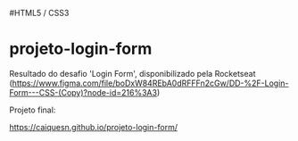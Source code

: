 #HTML5 / CSS3

# projeto-login-form
Resultado do desafio 'Login Form', disponibilizado pela Rocketseat (https://www.figma.com/file/boDxW84REbA0dRFFFn2cGw/DD-%2F-Login-Form---CSS-(Copy)?node-id=216%3A3)

Projeto final:

https://caiquesn.github.io/projeto-login-form/
